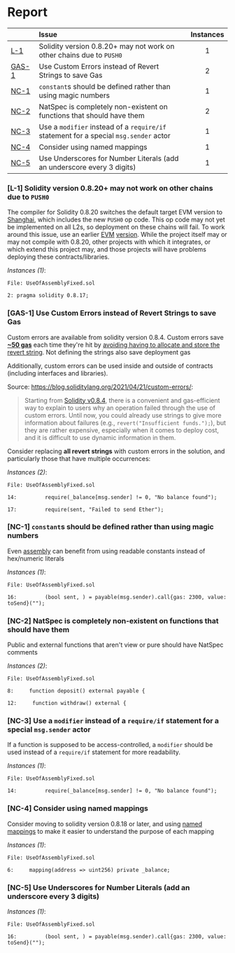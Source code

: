 # Report

| |Issue|Instances|
|-|:-|:-:|
| [L-1](#L-1) | Solidity version 0.8.20+ may not work on other chains due to `PUSH0` | 1 |
| [GAS-1](#GAS-1) | Use Custom Errors instead of Revert Strings to save Gas | 2 |
| [NC-1](#NC-1) | `constant`s should be defined rather than using magic numbers | 1 |
| [NC-2](#NC-2) | NatSpec is completely non-existent on functions that should have them | 2 |
| [NC-3](#NC-3) | Use a `modifier` instead of a `require/if` statement for a special `msg.sender` actor | 1 |
| [NC-4](#NC-4) | Consider using named mappings | 1 |
| [NC-5](#NC-5) | Use Underscores for Number Literals (add an underscore every 3 digits) | 1 |



### <a name="L-1"></a>[L-1] Solidity version 0.8.20+ may not work on other chains due to `PUSH0`
The compiler for Solidity 0.8.20 switches the default target EVM version to [Shanghai](https://blog.soliditylang.org/2023/05/10/solidity-0.8.20-release-announcement/#important-note), which includes the new `PUSH0` op code. This op code may not yet be implemented on all L2s, so deployment on these chains will fail. To work around this issue, use an earlier [EVM](https://docs.soliditylang.org/en/v0.8.20/using-the-compiler.html?ref=zaryabs.com#setting-the-evm-version-to-target) [version](https://book.getfoundry.sh/reference/config/solidity-compiler#evm_version). While the project itself may or may not compile with 0.8.20, other projects with which it integrates, or which extend this project may, and those projects will have problems deploying these contracts/libraries.

*Instances (1)*:
```solidity
File: UseOfAssemblyFixed.sol

2: pragma solidity 0.8.17;

```

### <a name="GAS-1"></a>[GAS-1] Use Custom Errors instead of Revert Strings to save Gas
Custom errors are available from solidity version 0.8.4. Custom errors save [**~50 gas**](https://gist.github.com/IllIllI000/ad1bd0d29a0101b25e57c293b4b0c746) each time they're hit by [avoiding having to allocate and store the revert string](https://blog.soliditylang.org/2021/04/21/custom-errors/#errors-in-depth). Not defining the strings also save deployment gas

Additionally, custom errors can be used inside and outside of contracts (including interfaces and libraries).

Source: <https://blog.soliditylang.org/2021/04/21/custom-errors/>:

> Starting from [Solidity v0.8.4](https://github.com/ethereum/solidity/releases/tag/v0.8.4), there is a convenient and gas-efficient way to explain to users why an operation failed through the use of custom errors. Until now, you could already use strings to give more information about failures (e.g., `revert("Insufficient funds.");`), but they are rather expensive, especially when it comes to deploy cost, and it is difficult to use dynamic information in them.

Consider replacing **all revert strings** with custom errors in the solution, and particularly those that have multiple occurrences:

*Instances (2)*:
```solidity
File: UseOfAssemblyFixed.sol

14:         require(_balance[msg.sender] != 0, "No balance found");

17:         require(sent, "Failed to send Ether");

```

### <a name="NC-1"></a>[NC-1] `constant`s should be defined rather than using magic numbers
Even [assembly](https://github.com/code-423n4/2022-05-opensea-seaport/blob/9d7ce4d08bf3c3010304a0476a785c70c0e90ae7/contracts/lib/TokenTransferrer.sol#L35-L39) can benefit from using readable constants instead of hex/numeric literals

*Instances (1)*:
```solidity
File: UseOfAssemblyFixed.sol

16:         (bool sent, ) = payable(msg.sender).call{gas: 2300, value: toSend}("");

```

### <a name="NC-2"></a>[NC-2] NatSpec is completely non-existent on functions that should have them
Public and external functions that aren't view or pure should have NatSpec comments

*Instances (2)*:
```solidity
File: UseOfAssemblyFixed.sol

8:     function deposit() external payable {

12:     function withdraw() external {

```

### <a name="NC-3"></a>[NC-3] Use a `modifier` instead of a `require/if` statement for a special `msg.sender` actor
If a function is supposed to be access-controlled, a `modifier` should be used instead of a `require/if` statement for more readability.

*Instances (1)*:
```solidity
File: UseOfAssemblyFixed.sol

14:         require(_balance[msg.sender] != 0, "No balance found");

```

### <a name="NC-4"></a>[NC-4] Consider using named mappings
Consider moving to solidity version 0.8.18 or later, and using [named mappings](https://ethereum.stackexchange.com/questions/51629/how-to-name-the-arguments-in-mapping/145555#145555) to make it easier to understand the purpose of each mapping

*Instances (1)*:
```solidity
File: UseOfAssemblyFixed.sol

6:     mapping(address => uint256) private _balance;

```

### <a name="NC-5"></a>[NC-5] Use Underscores for Number Literals (add an underscore every 3 digits)

*Instances (1)*:
```solidity
File: UseOfAssemblyFixed.sol

16:         (bool sent, ) = payable(msg.sender).call{gas: 2300, value: toSend}("");

```

